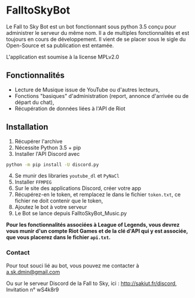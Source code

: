 # FalltoSkyBot

Le Fall to Sky Bot est un bot fonctionnant sous python 3.5 conçu pour administrer le serveur du même nom. Il a de multiples fonctionnalités
et est toujours en cours de développement. Il vient de se placer sous le sigle du Open-Source et sa publication est entamée.

L'application est soumise à la license MPLv2.0

## Fonctionnalités

- Lecture de Musique issue de YouTube ou d'autres lecteurs,
- Fonctions "basiques" d'administration (report, annonce d'arrivée ou de départ du chat),
- Récupération de données liées à l'API de Riot

## Installation

1. Récupérer l'archive
2. Nécessite Python 3.5 + pip
3. Installer l'API Discord avec
```cmd
python -m pip install -U discord.py
```
4. Se munir des libraries `youtube_dl` et `PyNaCl`
5. Installer `FFMPEG`
6. Sur le site des applications Discord, créer votre app
7. Récupérez-en le token, et remplacez le dans le fichier `token.txt`, ce fichier ne doit contenir que le token,
8. Ajoutez le bot à votre serveur
9. Le Bot se lance depuis FalltoSkyBot_Music.py

**Pour les fonctionnalités associées à League of Legends, vous devrez vous munir d'un compte Riot Games et de la clé d'API qui y est associée, que vous placerez dans le fichier `api.txt`.**

### Contact

Pour tout souci lié au bot, vous pouvez me contacter à
a.sk.dmin@gmail.com

Ou sur le serveur Discord de la Fall to Sky, ici :
http://sakiut.fr/discord, Invitation n° wS4k8r9
